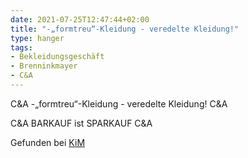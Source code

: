 ```yaml
---
date: 2021-07-25T12:47:44+02:00
title: "-„formtreu“-Kleidung - veredelte Kleidung!"
type: hanger
tags:
- Bekleidungsgeschäft
- Brenninkmayer
- C&A
---
```


C&A -„formtreu“-Kleidung - veredelte Kleidung! C&A


C&A BARKAUF ist SPARKAUF C&A

<div class="source">Gefunden bei <a href="https://www.neue-arbeit-brockensammlung.de/geschaefte/zweigstelle-kim/">KiM</a></div>
